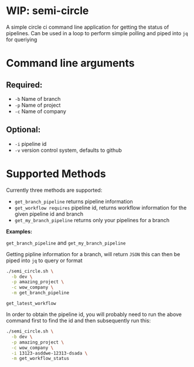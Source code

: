 # WIP: semi-circle

A simple circle ci command line application for getting the status of pipelines. Can be used in a loop to perform simple polling and piped into `jq` for queriying

# Command line arguments

## Required:
- `-b` Name of branch
- `-p` Name of project
- `-c` Name of company

## Optional:
- `-i` pipeline id
- `-v` version control system, defaults to github

# Supported Methods
Currently three methods are supported:
- `get_branch_pipeline` returns pipeline information
- `get_workflow requires` pipeline id, returns workflow information for the given pipeline id and branch
- `get_my_branch_pipeline` returns only your pipelines for a branch

__Examples:__

`get_branch_pipeline` and `get_my_branch_pipeline`

Getting pipline information for a branch, will return `JSON` this can then be piped into `jq` to query or format

```sh
./semi_circle.sh \
  -b dev \
  -p amazing_project \
  -c wow_company \
  -m get_branch_pipeline
```

`get_latest_workflow`

In order to obtain the pipeline id, you will probably need to run the above command first to find the id and then subsequently run this:

```sh
./semi_circle.sh \
  -b dev \
  -p amazing_project \
  -c wow_company \
  -i 13123-asddwe-12313-dsada \
  -m get_workflow_status
```
